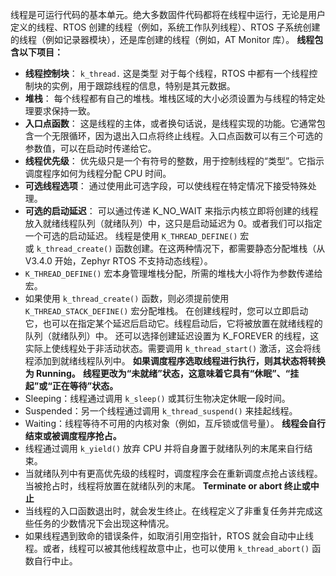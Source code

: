 线程是可运行代码的基本单元。绝大多数固件代码都将在线程中运行，无论是用户定义的线程、RTOS 创建的线程（例如，系统工作队列线程）、RTOS 子系统创建的线程（例如记录器模块），还是库创建的线程（例如，AT Monitor 库）。
**线程包含以下项目：**
- **线程控制块**：
	`k_thread.` 这是类型 对于每个线程，RTOS 中都有一个线程控制块的实例，用于跟踪线程的信息，特别是其元数据。
- **堆栈**：
	每个线程都有自己的堆栈。堆栈区域的大小必须设置为与线程的特定处理要求保持一致。
- **入口点函数**：
	这是线程的主体，或者换句话说，是线程实现的功能。它通常包含一个无限循环，因为退出入口点将终止线程。入口点函数可以有三个可选的参数值，可以在启动时传递给它。
- **线程优先级**：
	优先级只是一个有符号的整数，用于控制线程的“类型”。它指示调度程序如何为线程分配 CPU 时间。
- **可选线程选项**：
	通过使用此可选字段，可以使线程在特定情况下接受特殊处理。
- **可选的启动延迟**：
	可以通过传递 K_NO_WAIT 来指示内核立即将创建的线程放入就绪线程队列（就绪队列）中，这只是启动延迟为 0。或者我们可以指定一个可选的启动延迟。
线程是使用 `K_THREAD_DEFINE()` 宏或 `k_thread_create()` 函数创建。在这两种情况下，都需要静态分配堆栈（从 V3.4.0 开始，Zephyr RTOS 不支持动态线程）。 
- `K_THREAD_DEFINE()` 宏本身管理堆栈分配，所需的堆栈大小将作为参数传递给宏。
- 如果使用 `k_thread_create()` 函数，则必须提前使用 `K_THREAD_STACK_DEFINE()` 宏分配堆栈。
在创建线程时，您可以立即启动它，也可以在指定某个延迟后启动它。线程启动后，它将被放置在就绪线程的队列（就绪队列）中。
还可以选择创建延迟设置为 K_FOREVER 的线程，这实际上使线程处于非活动状态。需要调用 `k_thread_start()` 激活，这会将线程添加到就绪线程队列中。
**如果调度程序选取线程进行执行，则其状态将转换为 Running。**
**线程更改为“未就绪”状态，这意味着它具有“休眠”、“挂起”或“正在等待”状态。**
- Sleeping：线程通过调用 `k_sleep()` 或其衍生物决定休眠一段时间。
- Suspended：另一个线程通过调用 `k_thread_suspend()` 来挂起线程。
- Waiting：线程等待不可用的内核对象（例如，互斥锁或信号量）。
**线程会自行结束或被调度程序抢占。**
- 线程通过调用 `k_yield()` 放弃 CPU 并将自身置于就绪队列的末尾来自行结束。
- 当就绪队列中有更高优先级的线程时，调度程序会在重新调度点抢占该线程。当被抢占时，线程将放置在就绪队列的末尾。
**Terminate or abort 终止或中止**
- 当线程的入口函数退出时，就会发生终止。在线程定义了非重复任务并完成这些任务的少数情况下会出现这种情况。
- 如果线程遇到致命的错误条件，如取消引用空指针，RTOS 就会自动中止线程。或者，线程可以被其他线程故意中止，也可以使用 `k_thread_abort()` 函数自行中止。
